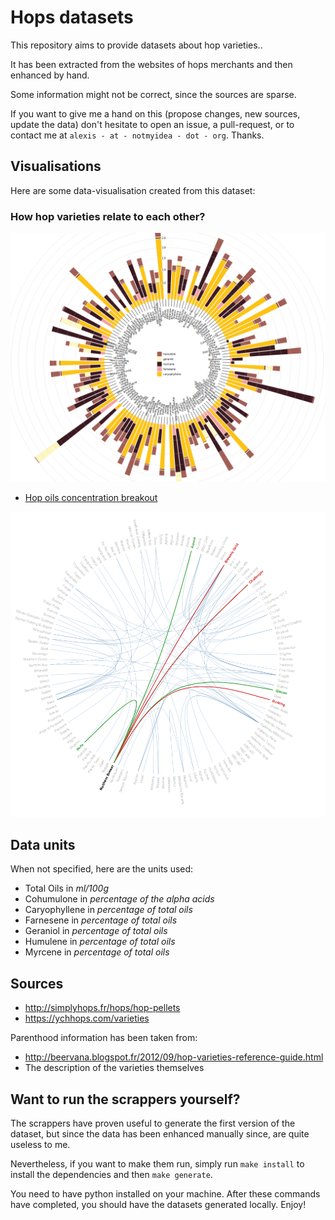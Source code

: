 # Hops datasets

This repository aims to provide datasets about hop varieties..

It has been extracted from the websites of hops merchants and then enhanced by
hand.

Some information might not be correct, since the sources are sparse.

If you want to give me a hand on this (propose changes, new sources, update the data) don't hesitate to open an issue, a pull-request, or to contact me at
`alexis - at - notmyidea - dot - org`. Thanks.

## Visualisations

Here are some data-visualisation created from this dataset:

### How hop varieties relate to each other?


[![/viz/oils/hops-oils-breakout.png?raw=true](/viz/oils/hops-oils-breakout.png?raw=true)](https://almet.github.io/hops-datasets/viz/lineage/)

- [Hop oils concentration breakout](https://almet.github.io/hops-datasets/viz/oils/)
<img src="/viz/lineage/lineage.png?raw=true"/>

## Data units

When not specified, here are the units used:

- Total Oils in *ml/100g*
- Cohumulone in *percentage of the alpha acids*
- Caryophyllene in *percentage of total oils*
- Farnesene in *percentage of total oils*
- Geraniol in *percentage of total oils*
- Humulene in *percentage of total oils*
- Myrcene in *percentage of total oils*

## Sources

- http://simplyhops.fr/hops/hop-pellets
- https://ychhops.com/varieties

Parenthood information has been taken from:

- http://beervana.blogspot.fr/2012/09/hop-varieties-reference-guide.html
- The description of the varieties themselves


## Want to run the scrappers yourself?

The scrappers have proven useful to generate the first version of the dataset,
but since the data has been enhanced manually since, are quite useless to me.

Nevertheless, if you want to make them run, simply run `make install` to
install the dependencies and then `make generate`.

You need to have python installed on your machine. After these commands have completed, you should have the datasets generated locally. Enjoy!
